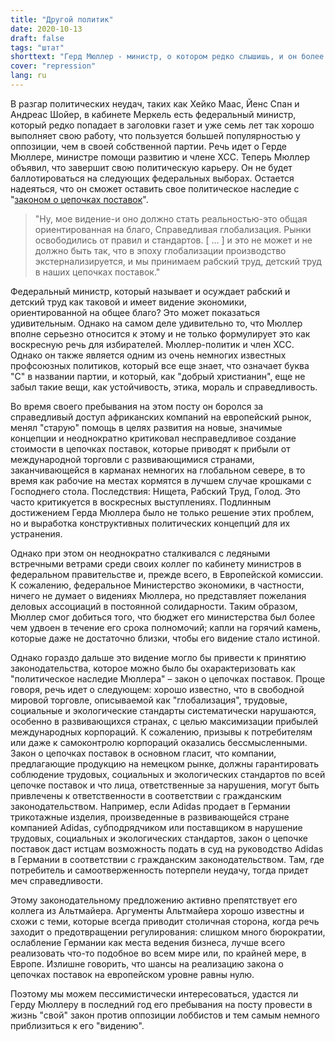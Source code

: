 ```yaml
---
title: "Другой политик"
date: 2020-10-13
draft: false
tags: "штат"
shorttext: "Герд Мюллер - министр, о котором редко слышишь, и он более популярен среди оппозиции, чем среди своей собственной партии."
cover: "repression"
lang: ru
---
```


В разгар политических неудач, таких как Хейко Маас, Йенс Спан и Андреас Шойер, в кабинете Меркель есть федеральный министр, который редко попадает в заголовки газет и уже семь лет так хорошо выполняет свою работу, что пользуется большей популярностью у оппозиции, чем в своей собственной партии. Речь идет о Герде Мюллере, министре помощи развитию и члене ХСС. Теперь Мюллер объявил, что завершит свою политическую карьеру. Он не будет баллотироваться на следующих федеральных выборах. Остается надеяться, что он сможет оставить свое политическое наследие с "[законом о цепочках поставок](https://www.deutschlandfunk.de/entwicklungsminister-mueller-csu-zu-moria-nirgendwo.868.de.html?dram:article_id=483995 "Nirgendwo herrschen solche unterirdischen Zustände")".

> "Ну, мое видение-и оно должно стать реальностью-это общая ориентированная на благо, Справедливая глобализация. Рынки освободились от правил и стандартов. [ ... ] и это не может и не должно быть так, что в эпоху глобализации производство экстернализируется, и мы принимаем рабский труд, детский труд в наших цепочках поставок."
 
Федеральный министр, который называет и осуждает рабский и детский труд как таковой и имеет видение экономики, ориентированной на общее благо? Это может показаться удивительным. Однако на самом деле удивительно то, что Мюллер вполне серьезно относится к этому и не только формулирует это как воскресную речь для избирателей. Мюллер-политик и член ХСС. Однако он также является одним из очень немногих известных профсоюзных политиков, который все еще знает, что означает буква "С" в названии партии, и который, как "добрый христианин", еще не забыл такие вещи, как устойчивость, этика, мораль и справедливость.

Во время своего пребывания на этом посту он боролся за справедливый доступ африканских компаний на европейский рынок, менял "старую" помощь в целях развития на новые, значимые концепции и неоднократно критиковал несправедливое создание стоимости в цепочках поставок, которые приводят к прибыли от международной торговли с развивающимися странами, заканчивающейся в карманах немногих на глобальном севере, в то время как рабочие на местах кормятся в лучшем случае крошками с Господнего стола. Последствия: Нищета, Рабский Труд, Голод. Это часто критикуется в воскресных выступлениях. Подлинным достижением Герда Мюллера было не только решение этих проблем, но и выработка конструктивных политических концепций для их устранения.

Однако при этом он неоднократно сталкивался с ледяными встречными ветрами среди своих коллег по кабинету министров в федеральном правительстве и, прежде всего, в Европейской комиссии. К сожалению, федеральное Министерство экономики, в частности, ничего не думает о видениях Мюллера, но представляет пожелания деловых ассоциаций в постоянной солидарности. Таким образом, Мюллер смог добиться того, что бюджет его министерства был более чем удвоен в течение его срока полномочий; капли на горячий камень, которые даже не достаточно близки, чтобы его видение стало истиной.

Однако гораздо дальше это видение могло бы привести к принятию законодательства, которое можно было бы охарактеризовать как "политическое наследие Мюллера" – закон о цепочках поставок. Проще говоря, речь идет о следующем: хорошо известно, что в свободной мировой торговле, описываемой как "глобализация", трудовые, социальные и экологические стандарты систематически нарушаются, особенно в развивающихся странах, с целью максимизации прибылей международных корпораций. К сожалению, призывы к потребителям или даже к самоконтролю корпораций оказались бессмысленными. Закон о цепочках поставок в основном гласит, что компании, предлагающие продукцию на немецком рынке, должны гарантировать соблюдение трудовых, социальных и экологических стандартов по всей цепочке поставок и что лица, ответственные за нарушения, могут быть привлечены к ответственности в соответствии с гражданским законодательством. Например, если Adidas продает в Германии трикотажные изделия, произведенные в развивающейся стране компанией Adidas, субподрядчиком или поставщиком в нарушение трудовых, социальных и экологических стандартов, закон о цепочке поставок даст истцам возможность подать в суд на руководство Adidas в Германии в соответствии с гражданским законодательством. Там, где потребитель и самоотверженность потерпели неудачу, тогда придет меч справедливости.

Этому законодательному предложению активно препятствует его коллега из Альтмайера. Аргументы Альтмайера хорошо известны и схожи с теми, которые всегда приводит столичная сторона, когда речь заходит о предотвращении регулирования: слишком много бюрократии, ослабление Германии как места ведения бизнеса, лучше всего реализовать что-то подобное во всем мире или, по крайней мере, в Европе. Излишне говорить, что шансы на реализацию закона о цепочках поставок на европейском уровне равны нулю.

Поэтому мы можем пессимистически интересоваться, удастся ли Герду Мюллеру в последний год его пребывания на посту провести в жизнь "свой" закон против оппозиции лоббистов и тем самым немного приблизиться к его "видению".
